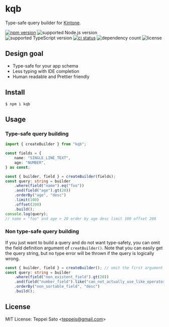 # kqb

Type-safe query builder for [Kintone](https://www.kintone.com).

[![npm version][npm-image]][npm-url]
![supported Node.js version][node-version]
![supported TypeScript version][ts-version]
[![ci status][ci-image]][ci-url]
![dependency count][deps-count-image]
![license][license]


## Design goal

- Type-safe for your app schema
- Less typing with IDE completion
- Human readable and Prettier friendly

## Install

```console
$ npm i kqb
```

## Usage

### Type-safe query building

```ts
import { createBuilder } from "kqb";

const fields = {
    name: "SINGLE_LINE_TEXT",
    age: "NUMBER",
} as const;

const { builder, field } = createBuilder(fields);
const query: string = builder
    .where(field("name").eq("foo"))
    .and(field("age").gt(20))
    .orderBy("age", "desc")
    .limit(100)
    .offset(200)
    .build();
console.log(query);
// name = "foo" and age > 20 order by age desc limit 100 offset 200
```

### Non type-safe query building

If you just want to build a query and do not want type-safety, you can omit the field definition argument of `creatBuilder()`.
Note that you can easily get the query string, but no type error will be thrown if the query is logically wrong.

```ts
const { builder, field } = createBuilder(); // omit the first argument
const query: string = builder
    .where(field("non_existent_field").gt(20))
    .and(field("number_field").like("can_not_actually_use_like_operator"))
    .orderBy("non_sortable_field", "desc")
    .build();
```

## License


MIT License: Teppei Sato &lt;teppeis@gmail.com&gt;

[npm-image]: https://badgen.net/npm/v/kqb?icon=npm&label=
[npm-url]: https://npmjs.org/package/kqb
[npm-downloads-image]: https://badgen.net/npm/dm/kqb
[deps-image]: https://badgen.net/david/dep/teppeis/kqb.svg
[deps-url]: https://david-dm.org/teppeis/kqb
[deps-count-image]: https://badgen.net/bundlephobia/dependency-count/kqb
[node-version]: https://badgen.net/npm/node/kqb
[ts-version]: https://badgen.net/badge/typescript/%3E=4.1?icon=typescript
[license]: https://badgen.net/npm/license/kqb
[ci-image]: https://github.com/teppeis/kqb/workflows/ci/badge.svg
[ci-url]: https://github.com/teppeis/kqb/actions?query=workflow%3Aci
